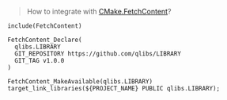 > How to integrate with [CMake.FetchContent](https://cmake.org/cmake/help/latest/module/FetchContent.html)?

```
include(FetchContent)

FetchContent_Declare(
  qlibs.LIBRARY
  GIT_REPOSITORY https://github.com/qlibs/LIBRARY
  GIT_TAG v1.0.0
)
```

```
FetchContent_MakeAvailable(qlibs.LIBRARY)
target_link_libraries(${PROJECT_NAME} PUBLIC qlibs.LIBRARY);
```
